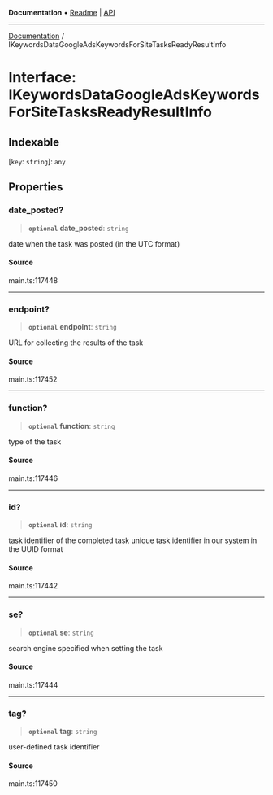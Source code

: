 **Documentation** • [Readme](../README.md) \| [API](../globals.md)

***

[Documentation](../README.md) / IKeywordsDataGoogleAdsKeywordsForSiteTasksReadyResultInfo

# Interface: IKeywordsDataGoogleAdsKeywordsForSiteTasksReadyResultInfo

## Indexable

 \[`key`: `string`\]: `any`

## Properties

### date\_posted?

> **`optional`** **date\_posted**: `string`

date when the task was posted (in the UTC format)

#### Source

main.ts:117448

***

### endpoint?

> **`optional`** **endpoint**: `string`

URL for collecting the results of the task

#### Source

main.ts:117452

***

### function?

> **`optional`** **function**: `string`

type of the task

#### Source

main.ts:117446

***

### id?

> **`optional`** **id**: `string`

task identifier of the completed task
unique task identifier in our system in the UUID format

#### Source

main.ts:117442

***

### se?

> **`optional`** **se**: `string`

search engine specified when setting the task

#### Source

main.ts:117444

***

### tag?

> **`optional`** **tag**: `string`

user-defined task identifier

#### Source

main.ts:117450

